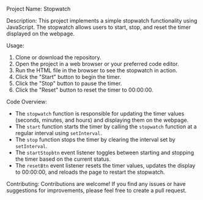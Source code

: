 Project Name: Stopwatch

Description:
This project implements a simple stopwatch functionality using JavaScript. The stopwatch allows users to start, stop, and reset the timer displayed on the webpage.

Usage:
1. Clone or download the repository.
2. Open the project in a web browser or your preferred code editor.
3. Run the HTML file in the browser to see the stopwatch in action.
4. Click the "Start" button to begin the timer.
5. Click the "Stop" button to pause the timer.
6. Click the "Reset" button to reset the timer to 00:00:00.

Code Overview:
- The `stopwatch` function is responsible for updating the timer values (seconds, minutes, and hours) and displaying them on the webpage.
- The `start` function starts the timer by calling the `stopwatch` function at a regular interval using `setInterval`.
- The `stop` function stops the timer by clearing the interval set by `setInterval`.
- The `startStopbtn` event listener toggles between starting and stopping the timer based on the current status.
- The `resetBtn` event listener resets the timer values, updates the display to 00:00:00, and reloads the page to restart the stopwatch.

Contributing:
Contributions are welcome! If you find any issues or have suggestions for improvements, please feel free to create a pull request.

